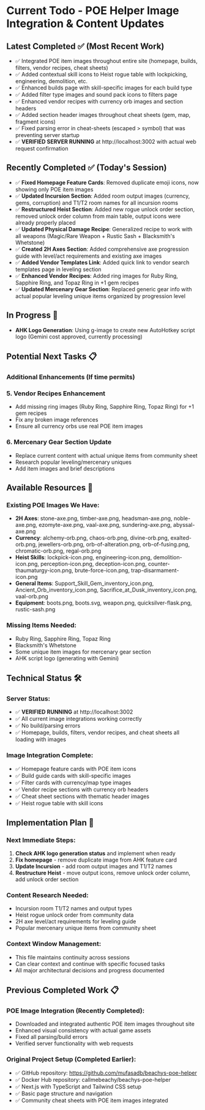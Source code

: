 # Current Todo - POE Helper Image Integration & Content Updates

## Latest Completed ✅ (Most Recent Work)
- ✅ Integrated POE item images throughout entire site (homepage, builds, filters, vendor recipes, cheat sheets)
- ✅ Added contextual skill icons to Heist rogue table with lockpicking, engineering, demolition, etc.
- ✅ Enhanced builds page with skill-specific images for each build type
- ✅ Added filter type images and sound pack icons to filters page
- ✅ Enhanced vendor recipes with currency orb images and section headers
- ✅ Added section header images throughout cheat sheets (gem, map, fragment icons)
- ✅ Fixed parsing error in cheat-sheets (escaped > symbol) that was preventing server startup
- ✅ **VERIFIED SERVER RUNNING** at http://localhost:3002 with actual web request confirmation

## Recently Completed ✅ (Today's Session)
- ✅ **Fixed Homepage Feature Cards**: Removed duplicate emoji icons, now showing only POE item images
- ✅ **Updated Incursion Section**: Added room output images (currency, gems, corruption) and T1/T2 room names for all incursion rooms
- ✅ **Restructured Heist Section**: Added new rogue unlock order section, removed unlock order column from main table, output icons were already properly placed
- ✅ **Updated Physical Damage Recipe**: Generalized recipe to work with all weapons (Magic/Rare Weapon + Rustic Sash + Blacksmith's Whetstone)
- ✅ **Created 2H Axes Section**: Added comprehensive axe progression guide with level/act requirements and existing axe images
- ✅ **Added Vendor Templates Link**: Added quick link to vendor search templates page in leveling section
- ✅ **Enhanced Vendor Recipes**: Added ring images for Ruby Ring, Sapphire Ring, and Topaz Ring in +1 gem recipes
- ✅ **Updated Mercenary Gear Section**: Replaced generic gear info with actual popular leveling unique items organized by progression level

## In Progress 🔄  
- **AHK Logo Generation**: Using g-image to create new AutoHotkey script logo (Gemini cost approved, currently processing)

## Potential Next Tasks 📋

### Additional Enhancements (If time permits)

### 5. Vendor Recipes Enhancement
- Add missing ring images (Ruby Ring, Sapphire Ring, Topaz Ring) for +1 gem recipes
- Fix any broken image references
- Ensure all currency orbs use real POE item images

### 6. Mercenary Gear Section Update
- Replace current content with actual unique items from community sheet
- Research popular leveling/mercenary uniques
- Add item images and brief descriptions

## Available Resources 📁

### Existing POE Images We Have:
- **2H Axes**: stone-axe.png, timber-axe.png, headsman-axe.png, noble-axe.png, ezomyte-axe.png, vaal-axe.png, sundering-axe.png, abyssal-axe.png
- **Currency**: alchemy-orb.png, chaos-orb.png, divine-orb.png, exalted-orb.png, jewellers-orb.png, orb-of-alteration.png, orb-of-fusing.png, chromatic-orb.png, regal-orb.png
- **Heist Skills**: lockpick-icon.png, engineering-icon.png, demolition-icon.png, perception-icon.png, deception-icon.png, counter-thaumaturgy-icon.png, brute-force-icon.png, trap-disarmament-icon.png
- **General Items**: Support_Skill_Gem_inventory_icon.png, Ancient_Orb_inventory_icon.png, Sacrifice_at_Dusk_inventory_icon.png, vaal-orb.png
- **Equipment**: boots.png, boots.svg, weapon.png, quicksilver-flask.png, rustic-sash.png

### Missing Items Needed:
- Ruby Ring, Sapphire Ring, Topaz Ring
- Blacksmith's Whetstone  
- Some unique item images for mercenary gear section
- AHK script logo (generating with Gemini)

## Technical Status 🛠️

### Server Status:
- ✅ **VERIFIED RUNNING** at http://localhost:3002
- ✅ All current image integrations working correctly
- ✅ No build/parsing errors
- ✅ Homepage, builds, filters, vendor recipes, and cheat sheets all loading with images

### Image Integration Complete:
- ✅ Homepage feature cards with POE item icons
- ✅ Build guide cards with skill-specific images
- ✅ Filter cards with currency/map type images  
- ✅ Vendor recipe sections with currency orb headers
- ✅ Cheat sheet sections with thematic header images
- ✅ Heist rogue table with skill icons

## Implementation Plan 🎯

### Next Immediate Steps:
1. **Check AHK logo generation status** and implement when ready
2. **Fix homepage** - remove duplicate image from AHK feature card
3. **Update Incursion** - add room output images and T1/T2 names
4. **Restructure Heist** - move output icons, remove unlock order column, add unlock order section

### Content Research Needed:
- Incursion room T1/T2 names and output types
- Heist rogue unlock order from community data
- 2H axe level/act requirements for leveling guide
- Popular mercenary unique items from community sheet

### Context Window Management:
- This file maintains continuity across sessions
- Can clear context and continue with specific focused tasks
- All major architectural decisions and progress documented

## Previous Completed Work 📋

### POE Image Integration (Recently Completed):
- Downloaded and integrated authentic POE item images throughout site
- Enhanced visual consistency with actual game assets
- Fixed all parsing/build errors
- Verified server functionality with web requests

### Original Project Setup (Completed Earlier):
- ✅ GitHub repository: https://github.com/mufasadb/beachys-poe-helper
- ✅ Docker Hub repository: callmebeachy/beachys-poe-helper
- ✅ Next.js with TypeScript and Tailwind CSS setup
- ✅ Basic page structure and navigation
- ✅ Community cheat sheets with POE item images integrated